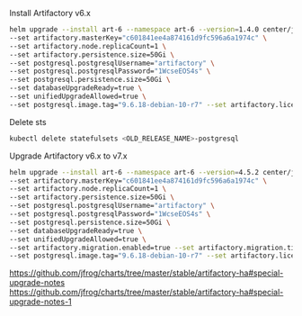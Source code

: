 

Install Artifactory v6.x

```bash
helm upgrade --install art-6 --namespace art-6 --version=1.4.0 center/jfrog/artifactory-ha \
--set artifactory.masterKey="c601841ee4a874161d9fc596a6a1974c" \
--set artifactory.node.replicaCount=1 \
--set artifactory.persistence.size=50Gi \
--set postgresql.postgresqlUsername="artifactory" \
--set postgresql.postgresqlPassword="1WcseEOS4s" \
--set postgresql.persistence.size=50Gi \
--set databaseUpgradeReady=true \
--set unifiedUpgradeAllowed=true \
--set postgresql.image.tag="9.6.18-debian-10-r7" --set artifactory.license.secret=artifactory-cluster-license,artifactory.license.dataKey=art.lic
```
Delete sts
```bash
kubectl delete statefulsets <OLD_RELEASE_NAME>-postgresql
```

Upgrade Artifactory v6.x to v7.x
```bash
helm upgrade --install art-6 --namespace art-6 --version=4.5.2 center/jfrog/artifactory-ha \
--set artifactory.masterKey="c601841ee4a874161d9fc596a6a1974c" \
--set artifactory.node.replicaCount=1 \
--set artifactory.persistence.size=50Gi \
--set postgresql.postgresqlUsername="artifactory" \
--set postgresql.postgresqlPassword="1WcseEOS4s" \
--set postgresql.persistence.size=50Gi \
--set databaseUpgradeReady=true \
--set unifiedUpgradeAllowed=true \
--set artifactory.migration.enabled=true --set artifactory.migration.timeoutSeconds=3600 \
--set postgresql.image.tag="9.6.18-debian-10-r7" --set artifactory.license.secret=artifactory-cluster-license,artifactory.license.dataKey=art.lic
```


https://github.com/jfrog/charts/tree/master/stable/artifactory-ha#special-upgrade-notes
https://github.com/jfrog/charts/tree/master/stable/artifactory-ha#special-upgrade-notes-1

